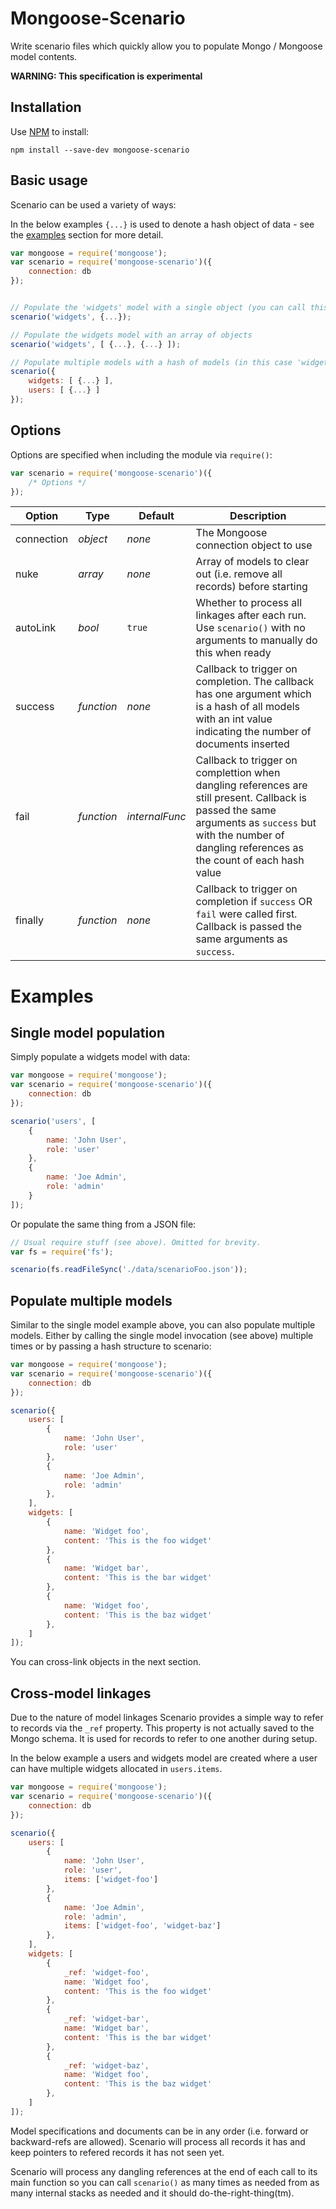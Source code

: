Mongoose-Scenario
=================
Write scenario files which quickly allow you to populate Mongo / Mongoose model contents.

**WARNING: This specification is experimental**


Installation
------------
Use [NPM](https://www.npmjs.org) to install:

	npm install --save-dev mongoose-scenario


Basic usage
-----------
Scenario can be used a variety of ways:

In the below examples `{...}` is used to denote a hash object of data - see the [examples](#examples) section for more detail.

```javascript
var mongoose = require('mongoose');
var scenario = require('mongoose-scenario')({
	connection: db
});


// Populate the 'widgets' model with a single object (you can call this multiple times to populate multiple objects)
scenario('widgets', {...});

// Populate the widgets model with an array of objects
scenario('widgets', [ {...}, {...} ]);

// Populate multiple models with a hash of models (in this case 'widgets' and 'users' models)
scenario({
	widgets: [ {...} ],
	users: [ {...} ]
});
```


Options
-------
Options are specified when including the module via `require()`:

```javascript
var scenario = require('mongoose-scenario')({
	/* Options */
});
```


| Option                              | Type           | Default        | Description                                                            |
|-------------------------------------|----------------|----------------|------------------------------------------------------------------------|
| connection                          | _object_       | _none_         | The Mongoose connection object to use                                  |
| nuke                                | _array_        | _none_         | Array of models to clear out (i.e. remove all records) before starting |
| autoLink                            | _bool_         | `true`         | Whether to process all linkages after each run. Use `scenario()` with no arguments to manually do this when ready |
| success                             | _function_     | _none_         | Callback to trigger on completion. The callback has one argument which is a hash of all models with an int value indicating the number of documents inserted |
| fail                                | _function_     | _internalFunc_ | Callback to trigger on complettion when dangling references are still present. Callback is passed the same arguments as `success` but with the number of dangling references as the count of each hash value |
| finally                             | _function_     | _none_         | Callback to trigger on completion if `success` OR `fail` were called first. Callback is passed the same arguments as `success`.


Examples
========

Single model population
-----------------------
Simply populate a widgets model with data:

```javascript
var mongoose = require('mongoose');
var scenario = require('mongoose-scenario')({
	connection: db
});

scenario('users', [
	{
		name: 'John User',
		role: 'user'
	},
	{
		name: 'Joe Admin',
		role: 'admin'
	}
]);
```

Or populate the same thing from a JSON file:

```javascript
// Usual require stuff (see above). Omitted for brevity.
var fs = require('fs');

scenario(fs.readFileSync('./data/scenarioFoo.json'));
```


Populate multiple models
------------------------
Similar to the single model example above, you can also populate multiple models. Either by calling the single model invocation (see above) multiple times or by passing a hash structure to scenario:


```javascript
var mongoose = require('mongoose');
var scenario = require('mongoose-scenario')({
	connection: db
});

scenario({
	users: [
		{
			name: 'John User',
			role: 'user'
		},
		{
			name: 'Joe Admin',
			role: 'admin'
		},
	],
	widgets: [
		{
			name: 'Widget foo',
			content: 'This is the foo widget'
		},
		{
			name: 'Widget bar',
			content: 'This is the bar widget'
		},
		{
			name: 'Widget foo',
			content: 'This is the baz widget'
		},
	]
]);
```

You can cross-link objects in the next section.



Cross-model linkages
--------------------
Due to the nature of model linkages Scenario provides a simple way to refer to records via the `_ref` property.
This property is not actually saved to the Mongo schema. It is used for records to refer to one another during setup.

In the below example a users and widgets model are created where a user can have multiple widgets allocated in `users.items`.

```javascript
var mongoose = require('mongoose');
var scenario = require('mongoose-scenario')({
	connection: db
});

scenario({
	users: [
		{
			name: 'John User',
			role: 'user',
			items: ['widget-foo']
		},
		{
			name: 'Joe Admin',
			role: 'admin',
			items: ['widget-foo', 'widget-baz']
		},
	],
	widgets: [
		{
			_ref: 'widget-foo',
			name: 'Widget foo',
			content: 'This is the foo widget'
		},
		{
			_ref: 'widget-bar',
			name: 'Widget bar',
			content: 'This is the bar widget'
		},
		{
			_ref: 'widget-baz',
			name: 'Widget foo',
			content: 'This is the baz widget'
		},
	]
]);
```

Model specifications and documents can be in any order (i.e. forward or backward-refs are allowed). Scenario will process all records it has and keep pointers to refered records it has not seen yet.

Scenario will process any dangling references at the end of each call to its main function so you can call `scenario()` as many times as needed from as many internal stacks as needed and it should do-the-right-thing(tm).

